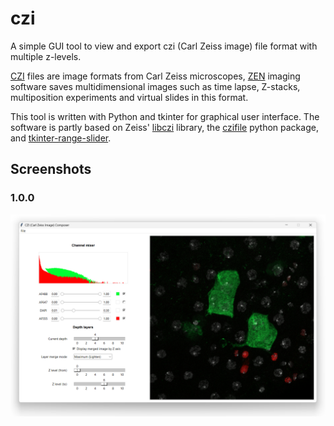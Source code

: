 # czi

A simple GUI tool to view and export czi (Carl Zeiss image) file format with multiple z-levels.

[CZI](https://www.zeiss.com/microscopy/en/products/software/zeiss-zen/czi-image-file-format.html) files are image formats from Carl Zeiss microscopes, [ZEN](https://www.zeiss.com/microscopy/en/products/software/zeiss-zen.html) imaging software saves multidimensional images such as time lapse, Z-stacks, multiposition experiments and virtual slides in this format.

This tool is written with Python and tkinter for graphical user interface. The software is partly based on Zeiss' [libczi](https://zeiss.github.io/libczi/) library, the [czifile](https://pypi.org/project/czifile) python package, and [tkinter-range-slider](https://github.com/lgimberis/tkinter-range-slider).

## Screenshots

### 1.0.0

![Screenshot for 1.0.0 version](/github/gui-1.0.0.png "Screenshot for 1.0.0 version")

